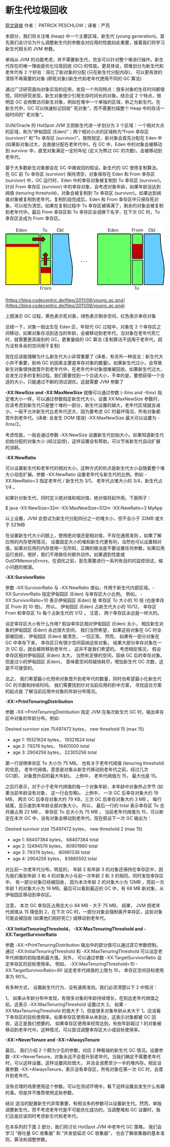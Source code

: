 # 新生代垃圾回收

[原文链接](https://blog.codecentric.de/en/2012/08/useful-jvm-flags-part-5-young-generation-garbage-collection/)  作者： PATRICK PESCHLOW；译者：严亮

本部分，我们将关注堆 (heap) 中一个主要区域，新生代 (young generation)。首先我们会讨论为什么调整新生代的参数会对应用的性能如此重要，接着我们将学习新生代相关的 JVM 参数。

单纯从 JVM 的功能考虑，并不需要新生代，完全可以针对整个堆进行操作。新生代存在的唯一理由是优化垃圾回收 (GC) 的性能。更具体说，把堆划分为新生代和老年代有 2 个好处：简化了新对象的分配 (只在新生代分配内存)， 可以更有效的清除不再需要的对象 (即死对象)(新生代和老年代使用不同的 GC 算法)

通过广泛研究面向对象实现的应用，发现一个共同特点：很多对象的生存时间都很短。同时研究发现，新生对象很少引用生存时间长的对象。结合这 2 个特点，很明显 GC 会频繁访问新生对象，例如在堆中一个单独的区域，称之为新生代。在新生代中，GC 可以快速标记回收” 死对象”，而不需要扫描整个 Heap 中的存活一段时间的” 老对象”。


SUN/Oracle 的 HotSpot JVM 又把新生代进一步划分为 3 个区域：一个相对大点的区域，称为“伊甸园区 (Eden)”；两个相对小点的区域称为“From 幸存区 (survivor)” 和“To 幸存区 (survivor)”。按照规定，新对象会首先分配在 Eden 中 (如果新对象过大，会直接分配在老年代中)。在 GC 中，Eden 中的对象会被移动到 survivor 中，直至对象满足一定的年纪 (定义为熬过 GC 的次数)，会被移动到老年代。

基于大多数新生对象都会在 GC 中被收回的假设。新生代的 GC 使用复制算法。在 GC 前 To 幸存区 (survivor) 保持清空，对象保存在 Eden 和 From 幸存区 (survivor) 中，GC 运行时，Eden 中的幸存对象被复制到 To 幸存区 (survivor)。针对 From 幸存区 (survivor) 中的幸存对象，会考虑对象年龄，如果年龄没达到阀值 (tenuring threshold)，对象会被复制到 To 幸存区 (survivor)。如果达到阀值对象被复制到老年代。复制阶段完成后，Eden 和 From 幸存区中只保存死对象，可以视为清空。如果在复制过程中 To 幸存区被填满了，剩余的对象会被复制到老年代中。最后 From 幸存区和 To 幸存区会调换下名字，在下次 GC 时，To 幸存区会成为 From 幸存区。

![](/images/1.png)

[https://blog.codecentric.de/files/2011/08/young_gc.png](https://blog.codecentric.de/files/2011/08/young_gc.png)

上图演示 GC 过程，黄色表示死对象，绿色表示剩余空间，红色表示幸存对象

总结一下，对象一般出生在 Eden 区，年轻代 GC 过程中，对象在 2 个幸存区之间移动，如果对象存活到适当的年龄，会被移动到老年代。当对象在老年代死亡时，就需要更高级别的 GC，更重量级的 GC 算法 (复制算法不适用于老年代，因为没有多余的空间用于复制)

现在应该能理解为什么新生代大小非常重要了 (译者，有另外一种说法：新生代大小并不重要，影响 GC 的因素主要是幸存对象的数量)，如果新生代过小，会导致新生对象很快就晋升到老年代中，在老年代中对象很难被回收。如果新生代过大，会发生过多的复制过程。我们需要找到一个合适大小，不幸的是，要想获得一个合适的大小，只能通过不断的测试调优。这就需要 JVM 参数了

**-XX:NewSize and -XX:MaxNewSize**
就像可以通过参数 (-Xms and -Xmx) 指定堆大小一样，可以通过参数指定新生代大小。设置 XX:MaxNewSize 参数时，应该考虑到新生代只是整个堆的一部分，新生代设置的越大，老年代区域就会减少。一般不允许新生代比老年代还大，因为要考虑 GC 时最坏情况，所有对象都晋升到老年代。(译者: 会发生 OOM 错误) -XX:MaxNewSize 最大可以设置为 - Xmx/2。

考虑性能，一般会通过参数 -XX:NewSize 设置新生代初始大小。如果知道新生代初始分配的对象大小 (经过监控)，这样设置会有帮助，可以节省新生代自动扩展的消耗。

**-XX:NewRatio**

可以设置新生代和老年代的相对大小。这种方式的优点是新生代大小会随着整个堆大小动态扩展。参数 -XX:NewRatio 设置老年代与新生代的比例。例如 -XX:NewRatio=3 指定老年代 / 新生代为 3/1。 老年代占堆大小的 3/4，新生代占 1/4 。

如果针对新生代，同时定义绝对值和相对值，绝对值将起作用。下面例子：  

$ java -XX:NewSize=32m -XX:MaxNewSize=512m -XX:NewRatio=3 MyApp

以上设置，JVM 会尝试为新生代分配四分之一的堆大小，但不会小于 32MB 或大于 521MB

在设置新生代大小问题上，使用绝对值还是相对值，不存在通用准则 。如果了解应用的内存使用情况， 设置固定大小的堆和新生代更有利，当然也可以设置相对值。如果对应用的内存使用一无所知，正确的做法是不要设置任何参数，如果应用运行良好。很好，我们不用做任何额外动作。如果遇到性能或 OutOfMemoryErrors，在调优之前，首先需要进行一系列有目的的监控测试，缩小问题的根源。

**-XX:SurvivorRatio**

参数 -XX:SurvivorRatio 与 -XX:NewRatio 类似，作用于新生代内部区域。-XX:SurvivorRatio 指定伊甸园区 (Eden) 与幸存区大小比例。 例如， -XX:SurvivorRatio=10 表示伊甸园区 (Eden) 是 幸存区 To 大小的 10 倍 (也是幸存区 From 的 10 倍)。 所以， 伊甸园区 (Eden) 占新生代大小的 10/12， 幸存区 From 和幸存区 To 每个占新生代的 1/12 。 注意， 两个幸存区永远是一样大的。

设定幸存区大小有什么作用? 假设幸存区相对伊甸园区 (Eden) 太小， 相应新生对象的伊甸园区 (Eden) 永远很大空间， 我们当然希望， 如果这些对象在 GC 时全部被回收， 伊甸园区 (Eden) 被清空， 一切正常。 然而， 如果有一部分对象在 GC 中幸存下来， 幸存区只有很少空间容纳这些对象。 结果大部分幸存对象在一次 GC 后，就会被转移到老年代 ， 这并不是我们希望的。 考虑相反情况， 假设幸存区相对伊甸园区 (Eden) 太大， 当然有足够的空间，容纳 GC 后的幸存对象。 但是过小的伊甸园区 (Eden)， 意味着空间将越快耗尽，增加新生代 GC 次数，这是不可接受的。

总之， 我们希望最小化短命对象晋升到老年代的数量，同时也希望最小化新生代 GC 的次数和持续时间。 我们需要找到针对当前应用的折中方案， 寻找适合方案的起点是 了解当前应用中对象的年龄分布情况。

**-XX:+PrintTenuringDistribution**

参数 -XX:+PrintTenuringDistribution 指定 JVM 在每次新生代 GC 时，输出幸存区中对象的年龄分布。例如:

Desired survivor size 75497472 bytes， new threshold 15 (max 15)

- age 1: 19321624 bytes， 19321624 total
- age 2: 79376 bytes， 19401000 total
- age 3: 2904256 bytes， 22305256 total

第一行说明幸存区 To 大小为 75 MB。 也有关于老年代阀值 (tenuring threshold) 的信息， 老年代阀值，意思是对象从新生代移动到老年代之前，经过几次 GC(即， 对象晋升前的最大年龄)。 上例中， 老年代阀值为 15， 最大也是 15。

之后行表示，对于小于老年代阀值的每一个对象年龄，本年龄中对象所占字节 (如果当前年龄没有对象， 这一行会忽略)。 上例中， 一次 GC 后幸存对象大约 19 MB， 两次 GC 后幸存对象大约 79 KB，三次 GC 后幸存对象大约 3 MB 。 每行结尾，显示直到本年龄全部对象大小。 所以， 最后一行的 total 表示幸存区 To 总共被占用 22 MB 。 幸存区 To 总大小为 75 MB ， 当前老年代阀值为 15，可以断定在本次 GC 中，没有对象会移动到老年代。现在假设下一次 GC 输出为：

Desired survivor size 75497472 bytes， new threshold 2 (max 15)  

- age 1: 68407384 bytes， 68407384 total
- age 2: 12494576 bytes， 80901960 total
- age 3: 79376 bytes， 80981336 total
- age 4: 2904256 bytes， 83885592 total

对比前一次老年代分布。明显的， 年龄 2 和年龄 3 的对象还保持在幸存区中，因为我们看到年龄 3 和 4 的对象大小与前一次年龄 2 和 3 的相同。同时发现幸存区中， 有一部分对象已经被回收， 因为本次年龄 2 的对象大小为 12MB ，而前一次年龄 1 的对象大小为 19 MB。最后可以看到最近的 GC 中，有 68 MB 新对象，从伊甸园区移动到幸存区。

注意， 本次 GC 幸存区占用总大小 84 MB - 大于 75 MB。 结果， JVM 把老年代阀值从 15 降低到 2，在下次 GC 时，一部分对象会强制离开幸存区，这些对象可能会被回收 (如果他们刚好死亡) 或移动到老年代。

**-XX:InitialTenuringThreshold， -XX:MaxTenuringThreshold and -XX:TargetSurvivorRatio**

参数 -XX:+PrintTenuringDistribution 输出中的部分值可以通过其它参数控制。通过 -XX:InitialTenuringThreshold 和 -XX:MaxTenuringThreshold 可以设定老年代阀值的初始值和最大值。另外， 可以通过参数 -XX:TargetSurvivorRatio 设定幸存区的目标使用率。 例如， -XX:MaxTenuringThreshold=10 -XX:TargetSurvivorRatio=90 设定老年代阀值的上限为 10， 幸存区空间目标使用率为 90%。

有多种方式， 设置新生代行为，没有通用准则。我们必须清楚以下 2 中情况：

1。 如果从年龄分布中发现，有很多对象的年龄持续增长，在到达老年代阀值之前。这表示 -XX:MaxTenuringThreshold 设置过大
2。 如果 -XX:MaxTenuringThreshold 的值大于 1，但是很多对象年龄从未大于 1。应该看下幸存区的目标使用率。如果幸存区使用率从未到达，这表示对象都被 GC 回收，这正是我们想要的。 如果幸存区使用率经常达到，有些年龄超过 1 的对象被移动到老年代中。这种情况，可以尝试调整幸存区大小或目标使用率。

**-XX:+NeverTenure and -XX:+AlwaysTenure**

最后， 我们介绍 2 个颇为少见的参数，对应 2 种极端的新生代 GC 情况。设置参数 -XX:+NeverTenure，对象永远不会晋升到老年代。当我们确定不需要老年代时，可以这样设置。这样设置风险很大， 并且会浪费至少一半的堆内存。相反设置参数 -XX:+AlwaysTenure，表示没有幸存区，所有对象在第一次 GC 时，会晋升到老年代。  

没有合理的场景使用这个参数。可以在测试环境中，看下这样设置会发生什么有趣的事。但是并不推荐使用这些参数。

结论
适当的配置新生代非常重要，有相当多的参数可以设置新生代。然而，单独调整新生代，而不考虑老年代是不可能优化成功的。当调整堆和 GC 设置时，我们总是应该同时考虑新生代和老年代。

在本系列的下面 2 部分，我们将讨论 HotSpot JVM 中老年代 GC 策略， 我们会学习 “吞吐量 GC 收集器” 和 “并发低延迟 GC 收集器”， 也会了解收集器的基本准则，算法和调整参数。
